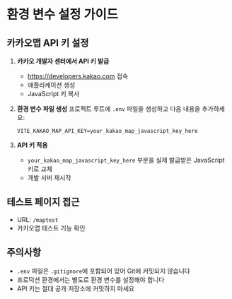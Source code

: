 # 환경 변수 설정 가이드

## 카카오맵 API 키 설정

1. **카카오 개발자 센터에서 API 키 발급**
   - https://developers.kakao.com 접속
   - 애플리케이션 생성
   - JavaScript 키 복사

2. **환경 변수 파일 생성**
   프로젝트 루트에 `.env` 파일을 생성하고 다음 내용을 추가하세요:

   ```
   VITE_KAKAO_MAP_API_KEY=your_kakao_map_javascript_key_here
   ```

3. **API 키 적용**
   - `your_kakao_map_javascript_key_here` 부분을 실제 발급받은 JavaScript 키로 교체
   - 개발 서버 재시작

## 테스트 페이지 접근

- URL: `/maptest`
- 카카오맵 테스트 기능 확인

## 주의사항

- `.env` 파일은 `.gitignore`에 포함되어 있어 Git에 커밋되지 않습니다
- 프로덕션 환경에서는 별도로 환경 변수를 설정해야 합니다
- API 키는 절대 공개 저장소에 커밋하지 마세요
